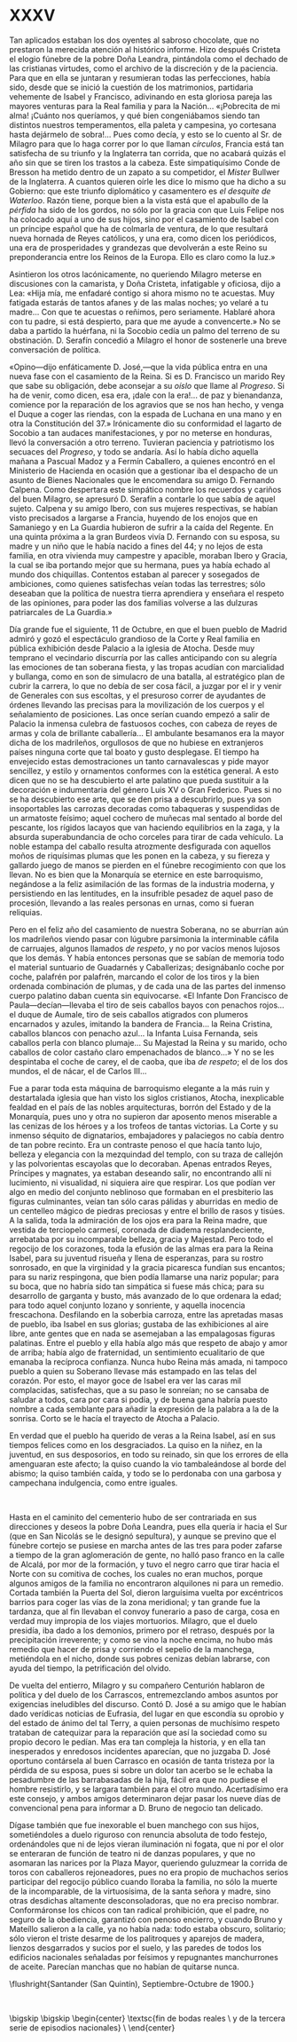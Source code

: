 # XXXV

Tan aplicados estaban los dos oyentes al sabroso chocolate, que no prestaron la
merecida atención al histórico informe. Hizo después Cristeta el elogio fúnebre
de la pobre Doña Leandra, pintándola como el dechado de las cristianas
virtudes, como el archivo de la discreción y de la paciencia. Para que en ella
se juntaran y resumieran todas las perfecciones, había sido, desde que se
inició la cuestión de los matrimonios, partidaria vehemente de Isabel
y Francisco, adivinando en esta gloriosa pareja las mayores venturas para la
Real familia y para la Nación... «¡Pobrecita de mi alma! ¡Cuánto nos queríamos,
y qué bien congeniábamos siendo tan distintos nuestros temperamentos, ella
paleta y campesina, yo cortesana hasta dejármelo de sobra!... Pues como decía,
y esto se lo cuento al Sr. de Milagro para que lo haga correr por lo que llaman
*círculos*, Francia está tan satisfecha de su triunfo y la Inglaterra tan
corrida, que no acabará quizás el año sin que se tiren los trastos a la cabeza.
Este simpatiquísimo Conde de Bresson ha metido dentro de un zapato a su
competidor, el *Mister* Bullwer de la Inglaterra. A cuantos quieren oírle les
dice lo mismo que ha dicho a su Gobierno: que este triunfo diplomático
y casamentero es *el desquite de Waterloo*. Razón tiene, porque bien a la vista
está que el apabullo de la *pérfida* ha sido de los gordos, no sólo por la
gracia con que Luis Felipe nos ha colocado aquí a uno de sus hijos, sino por el
casamiento de Isabel con un príncipe español que ha de colmarla de ventura, de
lo que resultará nueva hornada de Reyes católicos, y una era, como dicen los
periódicos, una era de prosperidades y grandezas que devolverán a este Reino su
preponderancia entre los Reinos de la Europa. Ello es claro como la luz.»

Asintieron los otros lacónicamente, no queriendo Milagro meterse en discusiones
con la camarista, y Doña Cristeta, infatigable y oficiosa, dijo a Lea: «Hija
mía, me enfadaré contigo si ahora mismo no te acuestas. Muy fatigada estarás de
tantos afanes y de las malas noches; yo velaré a tu madre... Con que te
acuestas o reñimos, pero seriamente. Hablaré ahora con tu padre, si está
despierto, para que me ayude a convencerte.» No se daba a partido la huérfana,
ni la Socobio cedía un palmo del terreno de su obstinación. D. Serafín concedió
a Milagro el honor de sostenerle una breve conversación de política.

«Opino—dijo enfáticamente D. José,—que la vida pública entra en una nueva fase
con el casamiento de la Reina. Si es D. Francisco un marido Rey que sabe su
obligación, debe aconsejar a su *oíslo* que llame al *Progreso*. Si ha de
venir, como dicen, esa era, ¡dale con la era!... de paz y bienandanza, comience
por la reparación de los agravios que se nos han hecho, y venga el Duque
a coger las riendas, con la espada de Luchana en una mano y en otra la
Constitución del 37&period;» Irónicamente dio su conformidad el lagarto de
Socobio a tan audaces manifestaciones, y por no meterse en honduras, llevó la
conversación a otro terreno. Tuvieran paciencia y patriotismo los secuaces del
*Progreso*, y todo se andaría. Así lo había dicho aquella mañana a Pascual
Madoz y a Fermín Caballero, a quienes encontró en el Ministerio de Hacienda en
ocasión que a gestionar iba el despacho de un asunto de Bienes Nacionales que
le encomendara su amigo D. Fernando Calpena. Como despertara este simpático
nombre los recuerdos y cariños del buen Milagro, se apresuró D. Serafín
a contarle lo que sabía de aquel sujeto. Calpena y su amigo Ibero, con sus
mujeres respectivas, se habían visto precisados a largarse a Francia, huyendo
de los enojos que en Samaniego y en La Guardia hubieron de sufrir a la caída
del Regente. En una quinta próxima a la gran Burdeos vivía D. Fernando con su
esposa, su madre y un niño que le había nacido a fines del 44; y no lejos de
esta familia, en otra vivienda muy campestre y apacible, moraban Ibero
y Gracia, la cual se iba portando mejor que su hermana, pues ya había echado al
mundo dos chiquillas. Contentos estaban al parecer y sosegados de ambiciones,
como quienes satisfechas veían todas las terrestres; sólo deseaban que la
política de nuestra tierra aprendiera y enseñara el respeto de las opiniones,
para poder las dos familias volverse a las dulzuras patriarcales de La
Guardia.»

Día grande fue el siguiente, 11 de Octubre, en que el buen pueblo de Madrid
admiró y gozó el espectáculo grandioso de la Corte y Real familia en pública
exhibición desde Palacio a la iglesia de Atocha. Desde muy temprano el
vecindario discurría por las calles anticipando con su alegría las emociones de
tan soberana fiesta, y las tropas acudían con marcialidad y bullanga, como en
son de simulacro de una batalla, al estratégico plan de cubrir la carrera, lo
que no debía de ser cosa fácil, a juzgar por el ir y venir de Generales con sus
escoltas, y el presuroso correr de ayudantes de órdenes llevando las precisas
para la movilización de los cuerpos y el señalamiento de posiciones. Las once
serían cuando empezó a salir de Palacio la inmensa culebra de fastuosos coches,
con cabeza de reyes de armas y cola de brillante caballería... El ambulante
besamanos era la mayor dicha de los madrileños, orgullosos de que no hubiese en
extranjeros países ninguna corte que tal boato y gusto desplegase. El tiempo ha
envejecido estas demostraciones un tanto carnavalescas y pide mayor sencillez,
y estilo y ornamentos conformes con la estética general. A esto dicen que no se
ha descubierto el arte palatino que pueda sustituir a la decoración
e indumentaria del género Luis XV o Gran Federico. Pues si no se ha descubierto
ese arte, que se den prisa a descubrirlo, pues ya son insoportables las
carrozas decoradas como tabaqueras y suspendidas de un armatoste feísimo; aquel
cochero de muñecas mal sentado al borde del pescante, los rígidos lacayos que
van haciendo equilibrios en la zaga, y la absurda superabundancia de ocho
corceles para tirar de cada vehículo. La noble estampa del caballo resulta
atrozmente desfigurada con aquellos moños de riquísimas plumas que les ponen en
la cabeza, y su fiereza y gallardo juego de manos se pierden en el fúnebre
recogimiento con que los llevan. No es bien que la Monarquía se eternice en
este barroquismo, negándose a la feliz asimilación de las formas de la
industria moderna, y persistiendo en las lentitudes, en la insufrible pesadez
de aquel paso de procesión, llevando a las reales personas en urnas, como si
fueran reliquias.

Pero en el feliz año del casamiento de nuestra Soberana, no se aburrían aún los
madrileños viendo pasar con lúgubre parsimonia la interminable cáfila de
carruajes, algunos llamados *de respeto*, y no por vacíos menos lujosos que los
demás. Y había entonces personas que se sabían de memoria todo el material
suntuario de Guadarnés y Caballerizas; designábanlo coche por coche, palafrén
por palafrén, marcando el color de los tiros y la bien ordenada combinación de
plumas, y de cada una de las partes del inmenso cuerpo palatino daban cuenta
sin equivocarse. «El Infante Don Francisco de Paula—decían—llevaba el tiro de
seis caballos bayos con penachos rojos... el duque de Aumale, tiro de seis
caballos atigrados con plumeros encarnados y azules, imitando la bandera de
Francia... la Reina Cristina, caballos blancos con penacho azul... la Infanta
Luisa Fernanda, seis caballos perla con blanco plumaje... Su Majestad la Reina
y su marido, ocho caballos de color castaño claro empenachados de blanco...»
Y no se les despintaba el coche de carey, el de caoba, que iba *de respeto*; el
de los dos mundos, el de nácar, el de Carlos III...

Fue a parar toda esta máquina de barroquismo elegante a la más ruin
y destartalada iglesia que han visto los siglos cristianos, Atocha,
inexplicable fealdad en el país de las nobles arquitecturas, borrón del Estado
y de la Monarquía, pues uno y otra no supieron dar aposento menos miserable
a las cenizas de los héroes y a los trofeos de tantas victorias. La Corte y su
inmenso séquito de dignatarios, embajadores y palaciegos no cabía dentro de tan
pobre recinto. Era un contraste penoso el que hacía tanto lujo, belleza
y elegancia con la mezquindad del templo, con su traza de callejón y las
polvorientas escayolas que lo decoraban. Apenas entrados Reyes, Príncipes
y magnates, ya estaban deseando salir, no encontrando allí ni lucimiento, ni
visualidad, ni siquiera aire que respirar. Los que podían ver algo en medio del
conjunto neblinoso que formaban en el presbiterio las figuras culminantes,
veían tan sólo caras pálidas y aburridas en medio de un centelleo mágico de
piedras preciosas y entre el brillo de rasos y tisúes. A la salida, toda la
admiración de los ojos era para la Reina madre, que vestida de terciopelo
carmesí, coronada de diadema resplandeciente, arrebataba por su incomparable
belleza, gracia y Majestad. Pero todo el regocijo de los corazones, toda la
efusión de las almas era para la Reina Isabel, para su juventud risueña y llena
de esperanzas, para su rostro sonrosado, en que la virginidad y la gracia
picaresca fundían sus encantos; para su nariz respingona, que bien podía
llamarse una nariz popular; para su boca, que no habría sido tan simpática si
fuese más chica; para su desarrollo de garganta y busto, más avanzado de lo que
ordenara la edad; para todo aquel conjunto lozano y sonriente, y aquella
inocencia frescachona. Desfilando en la soberbia carroza, entre las apretadas
masas de pueblo, iba Isabel en sus glorias; gustaba de las exhibiciones al aire
libre, ante gentes que en nada se asemejaban a las empalagosas figuras
palatinas. Entre el pueblo y ella había algo más que respeto de abajo y amor de
arriba; había algo de fraternidad, un sentimiento ecualitario de que emanaba la
recíproca confianza. Nunca hubo Reina más amada, ni tampoco pueblo a quien su
Soberano llevase más estampado en las telas del corazón. Por esto, el mayor
goce de Isabel era ver las caras mil complacidas, satisfechas, que a su paso le
sonreían; no se cansaba de saludar a todos, cara por cara si podía, y de buena
gana habría puesto nombre a cada semblante para añadir la expresión de la
palabra a la de la sonrisa. Corto se le hacía el trayecto de Atocha a Palacio.

En verdad que el pueblo ha querido de veras a la Reina Isabel, así en sus
tiempos felices como en los desgraciados. La quiso en la niñez, en la juventud,
en sus desposorios, en todo su reinado, sin que los errores de ella amenguaran
este afecto; la quiso cuando la vio tambaleándose al borde del abismo; la quiso
también caída, y todo se lo perdonaba con una garbosa y campechana indulgencia,
como entre iguales.

<p> </p>

Hasta en el caminito del cementerio hubo de ser contrariada en sus direcciones
y deseos la pobre Doña Leandra, pues ella quería ir hacia el Sur (que en San
Nicolás se le designó sepultura), y aunque se previno que el fúnebre cortejo se
pusiese en marcha antes de las tres para poder zafarse a tiempo de la gran
aglomeración de gente, no halló paso franco en la calle de Alcalá, por mor de
la formación, y tuvo el negro carro que tirar hacia el Norte con su comitiva de
coches, los cuales no eran muchos, porque algunos amigos de la familia no
encontraron alquilones ni para un remedio. Cortada también la Puerta del Sol,
dieron larguísima vuelta por excéntricos barrios para coger las vías de la zona
meridional; y tan grande fue la tardanza, que al fin llevaban el convoy
funerario a paso de carga, cosa en verdad muy impropia de los viajes
mortuorios. Milagro, que el duelo presidía, iba dado a los demonios, primero
por el retraso, después por la precipitación irreverente; y como se vino la
noche encima, no hubo más remedio que hacer de prisa y corriendo el sepelio de
la manchega, metiéndola en el nicho, donde sus pobres cenizas debían labrarse,
con ayuda del tiempo, la petrificación del olvido.

De vuelta del entierro, Milagro y su compañero Centurión hablaron de política
y del duelo de los Carrascos, entremezclando ambos asuntos por exigencias
ineludibles del discurso. Contó D. José a su amigo que le habían dado verídicas
noticias de Eufrasia, del lugar en que escondía su oprobio y del estado de
ánimo del tal Terry, a quien personas de muchísimo respeto trataban de
catequizar para la reparación que así la sociedad como su propio decoro le
pedían. Mas era tan compleja la historia, y en ella tan inesperados y enredosos
incidentes aparecían, que no juzgaba D. José oportuno contársela al buen
Carrasco en ocasión de tanta tristeza por la pérdida de su esposa, pues si
sobre un dolor tan acerbo se le echaba la pesadumbre de las barrabasadas de la
hija, fácil era que no pudiese el hombre resistirlo, y se largara también para
el otro mundo. Acertadísimo era este consejo, y ambos amigos determinaron dejar
pasar los nueve días de convencional pena para informar a D. Bruno de negocio
tan delicado.

Dígase también que fue inexorable el buen manchego con sus hijos, sometiéndoles
a duelo riguroso con renuncia absoluta de todo festejo, ordenándoles que ni de
lejos vieran iluminación ni fogata, que ni por el olor se enteraran de función
de teatro ni de danzas populares, y que no asomaran las narices por la Plaza
Mayor, queriendo guluzmear la corrida de toros con caballeros rejoneadores,
pues no era propio de muchachos serios participar del regocijo público cuando
lloraba la familia, no sólo la muerte de la incomparable, de la virtuosísima,
de la santa señora y madre, sino otras desdichas altamente desconsoladoras, que
no era preciso nombrar. Conformáronse los chicos con tan radical prohibición,
que el padre, no seguro de la obediencia, garantizó con penoso encierro,
y cuando Bruno y Mateíllo salieron a la calle, ya no había nada: todo estaba
obscuro, solitario; sólo vieron el triste desarme de los palitroques y aparejos
de madera, lienzos desgarrados y sucios por el suelo, y las paredes de todos
los edificios nacionales señaladas por feísimos y repugnantes manchurrones de
aceite. Parecían manchas que no habían de quitarse nunca.

<!---
<div style="text-align:right">Santander (San Quintín), Septiembre-Octubre de 1900.</div>
<p> </p>
-->

\flushright{Santander (San Quintín), Septiembre-Octubre de 1900.} 

<!---
<div style="text-align:center; font-variant:small-caps;">
  fin de bodas reales                                   <br />
  y de la tercera serie de episodios nacionales         <br />
</div>
-->

<p> </p>

\bigskip
\bigskip
\begin{center}
\textsc{fin de bodas reales                             \\
        y de la tercera serie de episodios nacionales}  \\
\end{center}
